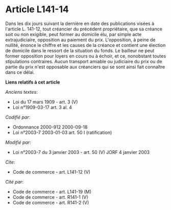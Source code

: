 # Article L141-14

Dans les dix jours suivant la dernière en date des publications visées à l'article L. 141-12, tout créancier du précédent
propriétaire, que sa créance soit ou non exigible, peut former au domicile élu, par simple acte extrajudiciaire, opposition
au paiement du prix. L'opposition, à peine de nullité, énonce le chiffre et les causes de la créance et contient une élection
de domicile dans le ressort de la situation du fonds. Le bailleur ne peut former opposition pour loyers en cours ou à échoir,
et ce, nonobstant toutes stipulations contraires. Aucun transport amiable ou judiciaire du prix ou de partie du prix n'est
opposable aux créanciers qui se sont ainsi fait connaître dans ce délai.

**Liens relatifs à cet article**

_Anciens textes_:

  - Loi du 17 mars 1909 - art. 3 (V)
  - Loi n°1909-03-17 art. 3 al. 4

_Codifié par_:

  - Ordonnance 2000-912 2000-09-18
  - Loi n°2003-7 2003-01-03 art. 50 I (ratification)

_Modifié par_:

  - Loi n°2003-7 du 3 janvier 2003 - art. 50 (V) JORF 4 janvier 2003

_Cite_:

  - Code de commerce - art. L141-12 (V)

_Cité par_:

  - Code de commerce - art. L141-19 (M)
  - Code de commerce - art. R141-1 (V)
  - Code de commerce - art. R141-2 (V)
